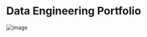 # Data Engineering Portfolio

![image](https://github.com/claydoers/Portfolio/assets/109707159/30d8c14f-88cd-4ce4-8fb4-ffc67e1dbae2)

